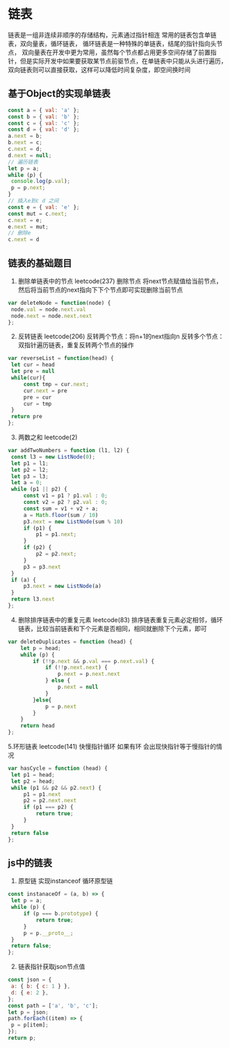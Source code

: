 # 链表
链表是一组非连续非顺序的存储结构，元素通过指针相连
常用的链表包含单链表，双向量表，循环链表，
循环链表是一种特殊的单链表，结尾的指针指向头节点，
双向量表在开发中更为常用，虽然每个节点都占用更多空间存储了前置指针，但是实际开发中如果要获取某节点前驱节点，在单链表中只能从头进行遍历，双向链表则可以直接获取，这样可以降低时间复杂度，即空间换时间

## 基于Object的实现单链表
```javascript
const a = { val: 'a' };
const b = { val: 'b' };
const c = { val: 'c' };
const d = { val: 'd' };
a.next = b;
b.next = c;
c.next = d;
d.next = null;
// 遍历链表
let p = a;
while (p) {
 console.log(p.val);
 p = p.next;
}
// 插入e到c d 之间
const e = { val: 'e' };
const mut = c.next;
c.next = e;
e.next = mut;
// 删除e
c.next = d
```

## 链表的基础题目
1. 删除单链表中的节点
leetcode(237) 删除节点 将next节点赋值给当前节点，然后将当前节点的next指向下下个节点即可实现删除当前节点
```javascript
var deleteNode = function(node) {
 node.val = node.next.val
 node.next = node.next.next
};
```
2. 反转链表
leetcode(206) 
反转两个节点：将n+1的next指向n
反转多个节点：双指针遍历链表，重复反转两个节点的操作
```javascript
var reverseList = function(head) {
 let cur = head
 let pre = null
 while(cur){
	 const tmp = cur.next;
	 cur.next = pre
	 pre = cur
	 cur = tmp
 }
 return pre
};
```
3. 两数之和
leetcode(2)
```javascript
var addTwoNumbers = function (l1, l2) {
 const l3 = new ListNode(0);
 let p1 = l1;
 let p2 = l2;
 let p3 = l3;
 let a = 0;
 while (p1 || p2) {
	 const v1 = p1 ? p1.val : 0;
	 const v2 = p2 ? p2.val : 0;
	 const sum = v1 + v2 + a;
	 a = Math.floor(sum / 10)
	 p3.next = new ListNode(sum % 10)
	 if (p1) {
		 p1 = p1.next;
	 }
	 if (p2) {
		 p2 = p2.next;
	 }
	 p3 = p3.next
 }
 if (a) {
	 p3.next = new ListNode(a)
 }
 return l3.next
};
```
4. 删除排序链表中的重复元素
leetcode(83)
排序链表重复元素必定相邻，循环链表，比较当前链表和下个元素是否相同，相同就删除下个元素，即可
```javascript
var deleteDuplicates = function (head) { 
	let p = head; 
	while (p) { 
		if (!!p.next && p.val === p.next.val) { 
			if (!!p.next.next) { 
				p.next = p.next.next 
			} else { 
				p.next = null 
			} 
		}else{ 
			p = p.next 
		} 
	} 
	return head 
};
```
5.环形链表
leetcode(141)
快慢指针循环 如果有环  会出现快指针等于慢指针的情况
```javascript
var hasCycle = function (head) {
 let p1 = head;
 let p2 = head;
 while (p1 && p2 && p2.next) {
	 p1 = p1.next
	 p2 = p2.next.next
	 if (p1 === p2) {
		 return true;
	 }
 }
 return false
};
```


## js中的链表
1. 原型链
实现instanceof 循环原型链
```javascript
const instanaceOf = (a, b) => {
 let p = a;
 while (p) {
	 if (p === b.prototype) {
		 return true;
	 }
	 p = p.__proto__;
 }
 return false;
};
```
2. 链表指针获取json节点值
```javascript
const json = {
 a: { b: { c: 1 } },
 d: { e: 2 },
};
const path = ['a', 'b', 'c'];
let p = json;
path.forEach((item) => {
 p = p[item];
});
return p;
```
